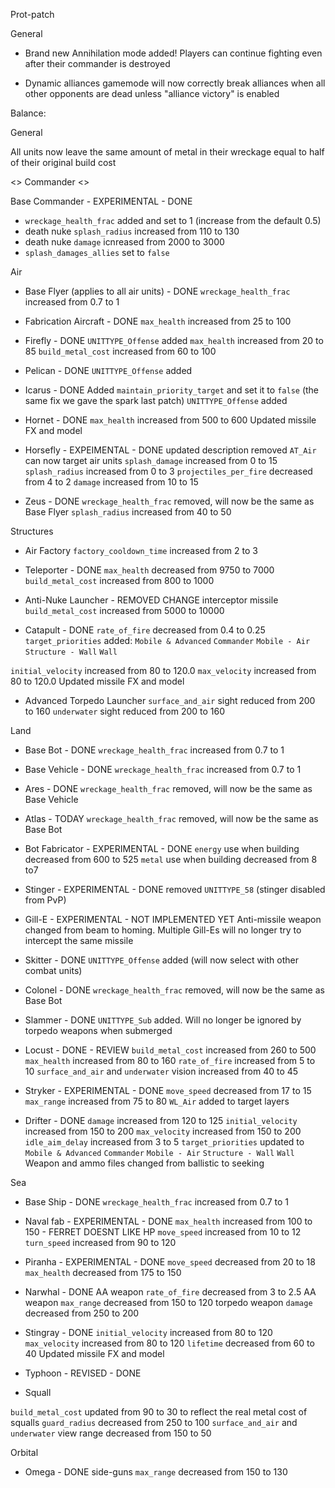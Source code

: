 Prot-patch




General

- Brand new Annihilation mode added! Players can continue fighting even after their commander is destroyed

- Dynamic alliances gamemode will now correctly break alliances when all other opponents are dead unless "alliance victory" is enabled







Balance:


General

All units now leave the same amount of metal in their wreckage equal to half of their original build cost




<> Commander <>

Base Commander - EXPERIMENTAL - DONE
- `wreckage_health_frac` added and set to 1 (increase from the default 0.5)
- death nuke `splash_radius` increased from 110 to 130
- death nuke `damage` icnreased from 2000 to 3000
- `splash_damages_allies` set to `false`



Air

- Base Flyer (applies to all air units) - DONE
`wreckage_health_frac` increased from 0.7 to 1


- Fabrication Aircraft - DONE
`max_health` increased from 25 to 100


- Firefly - DONE
`UNITTYPE_Offense` added
`max_health` increased from 20 to 85
`build_metal_cost` increased from 60 to 100 


- Pelican - DONE
`UNITTYPE_Offense` added


- Icarus - DONE
Added `maintain_priority_target` and set it to `false` (the same fix we gave the spark last patch)
`UNITTYPE_Offense` added


- Hornet - DONE
`max_health` increased from 500 to 600
Updated missile FX and model


- Horsefly - EXPEIMENTAL - DONE
updated description
removed `AT_Air` 
can now target air units
`splash_damage` increased from 0 to 15
`splash_radius` increased from 0 to 3
`projectiles_per_fire` decreased from 4 to 2
`damage` increased from 10 to 15


- Zeus - DONE
`wreckage_health_frac` removed, will now be the same as Base Flyer
`splash_radius` increased from 40 to 50




Structures

- Air Factory
`factory_cooldown_time` increased from 2 to 3


- Teleporter - DONE
`max_health` decreased from 9750 to 7000    
`build_metal_cost` increased from 800 to 1000


- Anti-Nuke Launcher - REMOVED CHANGE
interceptor missile `build_metal_cost` increased from 5000 to 10000


- Catapult - DONE
`rate_of_fire` decreased from 0.4 to 0.25
`target_priorities` added:
    `Mobile & Advanced`
    `Commander`
    `Mobile - Air`
    `Structure - Wall`
    `Wall`

`initial_velocity` increased from 80 to 120.0
`max_velocity` increased from 80 to 120.0
Updated missile FX and model


- Advanced Torpedo Launcher
`surface_and_air` sight reduced from 200 to 160
`underwater` sight reduced from 200 to 160



Land

- Base Bot - DONE
`wreckage_health_frac` increased from 0.7 to 1

- Base Vehicle - DONE
`wreckage_health_frac` increased from 0.7 to 1

- Ares - DONE
`wreckage_health_frac` removed, will now be the same as Base Vehicle

- Atlas - TODAY
`wreckage_health_frac` removed, will now be the same as Base Bot

- Bot Fabricator - EXPERIMENTAL - DONE
`energy` use when building decreased from 600 to 525
`metal` use when building decreased from 8 to7

- Stinger - EXPERIMENTAL - DONE
removed `UNITTYPE_58` (stinger disabled from PvP)

- Gill-E - EXPERIMENTAL - NOT IMPLEMENTED YET
Anti-missile weapon changed from beam to homing. Multiple Gill-Es will no longer try to intercept the same missile

- Skitter - DONE
`UNITTYPE_Offense` added (will now select with other combat units)

- Colonel - DONE
`wreckage_health_frac` removed, will now be the same as Base Bot

- Slammer - DONE
`UNITTYPE_Sub` added. Will no longer be ignored by torpedo weapons when submerged

- Locust - DONE - REVIEW
`build_metal_cost` increased from 260 to 500
`max_health` increased from 80 to 160
`rate_of_fire` increased from 5 to 10
`surface_and_air` and `underwater` vision increased from 40 to 45

- Stryker - EXPERIMENTAL - DONE
`move_speed` decreased from 17 to 15
`max_range` increased from 75 to 80
`WL_Air` added to target layers


- Drifter - DONE
`damage` increased from 120 to 125
`initial_velocity` increased from 150 to 200
`max_velocity` increased from 150 to 200
`idle_aim_delay` increased from 3 to 5
`target_priorities` updated to
    `Mobile & Advanced`
    `Commander`
    `Mobile - Air`
    `Structure - Wall`
    `Wall`
Weapon and ammo files changed from ballistic to seeking



Sea

 - Base Ship - DONE
`wreckage_health_frac` increased from 0.7 to 1



- Naval fab - EXPERIMENTAL - DONE
`max_health` increased from 100 to 150 - FERRET DOESNT LIKE HP
`move_speed` increased from 10 to 12
`turn_speed` increased from 90 to 120



- Piranha - EXPERIMENTAL - DONE
`move_speed` decreased from 20 to 18
`max_health` decreased from 175 to 150



- Narwhal - DONE
AA weapon `rate_of_fire` decreased from 3 to 2.5
AA weapon `max_range` decreased from 150 to 120
torpedo weapon `damage` decreased from 250 to 200



- Stingray - DONE
`initial_velocity` increased from 80 to 120
`max_velocity` increased from 80 to 120
`lifetime` decreased from 60 to 40
Updated missile FX and model



- Typhoon - REVISED - DONE

- Squall

`build_metal_cost` updated from 90 to 30 to reflect the real metal cost of squalls
`guard_radius` decreased from 250 to 100
`surface_and_air` and `underwater` view range decreased from 150 to 50




Orbital

- Omega - DONE
side-guns `max_range` decreased from 150 to 130